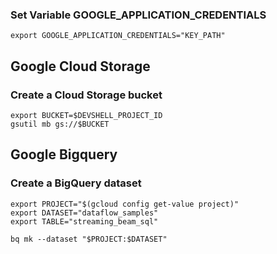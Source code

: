 ### Set Variable **GOOGLE_APPLICATION_CREDENTIALS**
```shell
export GOOGLE_APPLICATION_CREDENTIALS="KEY_PATH"
```

## Google Cloud Storage
### Create a Cloud Storage bucket
```shell
export BUCKET=$DEVSHELL_PROJECT_ID
gsutil mb gs://$BUCKET
```

## Google Bigquery
### Create a BigQuery dataset
```shell
export PROJECT="$(gcloud config get-value project)"
export DATASET="dataflow_samples"
export TABLE="streaming_beam_sql"

bq mk --dataset "$PROJECT:$DATASET"
```